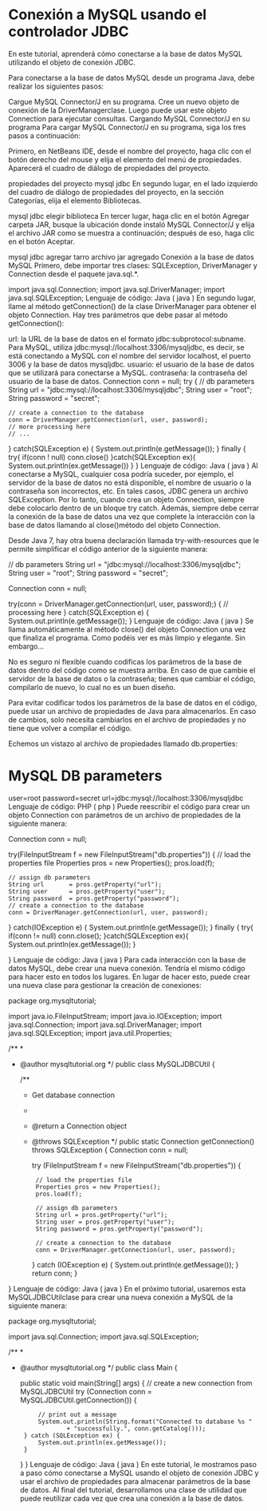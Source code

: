 # Conexión a MySQL usando el controlador JDBC

En este tutorial, aprenderá cómo conectarse a la base de datos MySQL utilizando el objeto de conexión JDBC.

Para conectarse a la base de datos MySQL desde un programa Java, debe realizar los siguientes pasos:

Cargue MySQL Connector/J en su programa.
Cree un nuevo objeto de conexión de la DriverManagerclase. Luego puede usar este objeto Connection para ejecutar consultas.
Cargando MySQL Connector/J en su programa
Para cargar MySQL Connector/J en su programa, siga los tres pasos a continuación:

Primero, en NetBeans IDE, desde el nombre del proyecto, haga clic con el botón derecho del mouse y elija el elemento del menú de propiedades. Aparecerá el cuadro de diálogo de propiedades del proyecto.

propiedades del proyecto mysql jdbc
En segundo lugar, en el lado izquierdo del cuadro de diálogo de propiedades del proyecto, en la sección Categorías, elija el elemento Bibliotecas.

mysql jdbc elegir biblioteca
En tercer lugar, haga clic en el botón Agregar carpeta JAR, busque la ubicación donde instaló MySQL Connector/J y elija el archivo JAR como se muestra a continuación; después de eso, haga clic en el botón Aceptar.

mysql jdbc agregar tarro
archivo jar agregado
Conexión a la base de datos MySQL
Primero, debe importar tres clases: SQLException, DriverManager y Connection desde el paquete java.sql.*.

import java.sql.Connection;
import java.sql.DriverManager;
import java.sql.SQLException;
Lenguaje de código:  Java  ( java )
En segundo lugar, llame al método getConnection() de la clase DriverManager para obtener el objeto Connection. Hay tres parámetros que debe pasar al método getConnection():

url: la URL de la base de datos en el formato jdbc:subprotocol:subname. Para MySQL, utiliza jdbc:mysql://localhost:3306/mysqljdbc, es decir, se está conectando a MySQL con el nombre del servidor localhost, el puerto 3006 y la base de datos mysqljdbc.
usuario: el usuario de la base de datos que se utilizará para conectarse a MySQL.
contraseña: la contraseña del usuario de la base de datos.
Connection conn = null;
try {
    // db parameters
    String url       = "jdbc:mysql://localhost:3306/mysqljdbc";
    String user      = "root";
    String password  = "secret";
	
    // create a connection to the database
    conn = DriverManager.getConnection(url, user, password);
    // more processing here
    // ...	
} catch(SQLException e) {
   System.out.println(e.getMessage());
} finally {
	try{
           if(conn ! null)
             conn.close()
	}catch(SQLException ex){
           System.out.println(ex.getMessage())
	}
}
Lenguaje de código:  Java  ( java )
Al conectarse a MySQL, cualquier cosa podría suceder, por ejemplo, el servidor de la base de datos no está disponible, el nombre de usuario o la contraseña son incorrectos, etc. En tales casos, JDBC genera un archivo SQLException. Por lo tanto, cuando crea un objeto Connection, siempre debe colocarlo dentro de un bloque try catch. Además, siempre debe cerrar la conexión de la base de datos una vez que complete la interacción con la base de datos llamando al close()método del objeto Connection.

Desde Java 7, hay otra buena declaración llamada try-with-resources que le permite simplificar el código anterior de la siguiente manera:

// db parameters
String url       = "jdbc:mysql://localhost:3306/mysqljdbc";
String user      = "root";
String password  = "secret";

Connection conn = null;

try(conn = DriverManager.getConnection(url, user, password);) {
	// processing here
} catch(SQLException e) {
   System.out.println(e.getMessage());
}
Lenguaje de código:  Java  ( java )
Se llama automáticamente al método close() del objeto Connection una vez que finaliza el programa. Como podéis ver es más limpio y elegante. Sin embargo…

No es seguro ni flexible cuando codificas los parámetros de la base de datos dentro del código como se muestra arriba. En caso de que cambie el servidor de la base de datos o la contraseña; tienes que cambiar el código, compilarlo de nuevo, lo cual no es un buen diseño.

Para evitar codificar todos los parámetros de la base de datos en el código, puede usar un archivo de propiedades de Java para almacenarlos. En caso de cambios, solo necesita cambiarlos en el archivo de propiedades y no tiene que volver a compilar el código.

Echemos un vistazo al archivo de propiedades llamado db.properties:

# MySQL DB parameters
user=root
password=secret
url=jdbc:mysql://localhost:3306/mysqljdbc
Lenguaje de código:  PHP  ( php )
Puede reescribir el código para crear un objeto Connection con parámetros de un archivo de propiedades de la siguiente manera:

Connection conn = null;

try(FileInputStream f = new FileInputStream("db.properties")) {
    // load the properties file
    Properties pros = new Properties();
    pros.load(f);

    // assign db parameters
    String url       = pros.getProperty("url");
    String user      = pros.getProperty("user");
    String password  = pros.getProperty("password");
    // create a connection to the database
    conn = DriverManager.getConnection(url, user, password);
} catch(IOException e) {
   System.out.println(e.getMessage());
} finally {
    try{
        if(conn != null)
            conn.close();
    }catch(SQLException ex){
        System.out.println(ex.getMessage());
    }
    
}
Lenguaje de código:  Java  ( java )
Para cada interacción con la base de datos MySQL, debe crear una nueva conexión. Tendría el mismo código para hacer esto en todos los lugares. En lugar de hacer esto, puede crear una nueva clase para gestionar la creación de conexiones:

package org.mysqltutorial;

import java.io.FileInputStream;
import java.io.IOException;
import java.sql.Connection;
import java.sql.DriverManager;
import java.sql.SQLException;
import java.util.Properties;

/**
 *
 * @author mysqltutorial.org
 */
public class MySQLJDBCUtil {

    /**
     * Get database connection
     *
     * @return a Connection object
     * @throws SQLException
     */
    public static Connection getConnection() throws SQLException {
        Connection conn = null;

        try (FileInputStream f = new FileInputStream("db.properties")) {

            // load the properties file
            Properties pros = new Properties();
            pros.load(f);

            // assign db parameters
            String url = pros.getProperty("url");
            String user = pros.getProperty("user");
            String password = pros.getProperty("password");
            
            // create a connection to the database
            conn = DriverManager.getConnection(url, user, password);
        } catch (IOException e) {
            System.out.println(e.getMessage());
        }
        return conn;
    }

}
Lenguaje de código:  Java  ( java )
En el próximo tutorial, usaremos esta MySQLJDBCUtilclase para crear una nueva conexión a MySQL de la siguiente manera:

package org.mysqltutorial;

import java.sql.Connection;
import java.sql.SQLException;

/**
 *
 * @author mysqltutorial.org
 */
public class Main {

    public static void main(String[] args) {
        // create a new connection from MySQLJDBCUtil
        try (Connection conn = MySQLJDBCUtil.getConnection()) {
            
            // print out a message
            System.out.println(String.format("Connected to database %s "
                    + "successfully.", conn.getCatalog()));
        } catch (SQLException ex) {
            System.out.println(ex.getMessage());
        }
    }
}
Lenguaje de código:  Java  ( java )
En este tutorial, le mostramos paso a paso cómo conectarse a MySQL usando el objeto de conexión JDBC y usar el archivo de propiedades para almacenar parámetros de la base de datos. Al final del tutorial, desarrollamos una clase de utilidad que puede reutilizar cada vez que crea una conexión a la base de datos.
